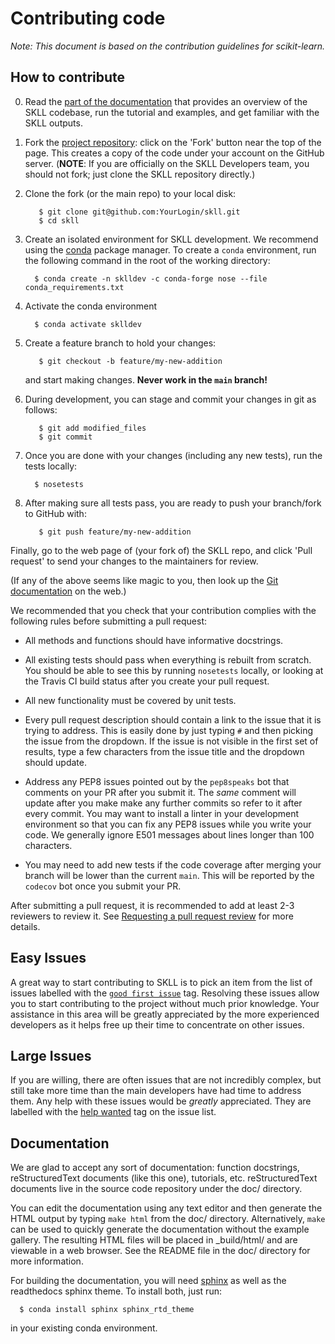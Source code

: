 
Contributing code
=================

*Note: This document is based on the contribution guidelines for scikit-learn.*

How to contribute
-----------------

0. Read the [part of the documentation](https://skll.readthedocs.io/en/latest/contributing.html) that provides an overview of the SKLL codebase, run the tutorial and examples, and get familiar with the SKLL outputs.

1. Fork the [project repository](http://github.com/EducationalTestingService/skll/): click on the 'Fork' button near the top of the page. This creates
   a copy of the code under your account on the GitHub server. (**NOTE**: If you are officially on the SKLL Developers team, you should not fork; just clone the SKLL repository directly.)

2. Clone the fork (or the main repo) to your local disk:

          $ git clone git@github.com:YourLogin/skll.git
          $ cd skll

3. Create an isolated environment for SKLL development. We recommend using the [conda](https://conda.io/en/latest/) package manager. To create a `conda` environment, run the following command in the root of the working directory:

         $ conda create -n sklldev -c conda-forge nose --file conda_requirements.txt

4. Activate the conda environment

         $ conda activate sklldev

5. Create a feature branch to hold your changes:

          $ git checkout -b feature/my-new-addition

   and start making changes. **Never work in the ``main`` branch!**

6. During development, you can stage and commit your changes in git as follows: 

          $ git add modified_files
          $ git commit

7. Once you are done with your changes (including any new tests), run the tests 
   locally:

         $ nosetests

8. After making sure all tests pass, you are ready to push your branch/fork to GitHub with:

          $ git push feature/my-new-addition

Finally, go to the web page of (your fork of) the SKLL repo,
and click 'Pull request' to send your changes to the maintainers for
review.

(If any of the above seems like magic to you, then look up the
[Git documentation](http://git-scm.com/documentation) on the web.)

We recommended that you check that your contribution complies with the
following rules before submitting a pull request:

-  All methods and functions should have informative docstrings.

-  All existing tests should pass when everything is rebuilt from scratch. You
   should be able to see this by running ``nosetests`` locally, or looking at the Travis CI build status after you create your pull request.

-  All new functionality must be covered by unit tests.

-  Every pull request description should contain a link to the issue that it is
   trying to address. This is easily done by just typing `#` and then picking the issue from the dropdown. If the issue is not visible in the first set of results, type a few characters from the issue title and the dropdown should update.

-  Address any PEP8 issues pointed out by the `pep8speaks` bot that comments on
   your PR after you submit it. The *same* comment will update after you make make any further commits so refer to it after every commit. You may want to install a linter in your development environment so that you can fix any PEP8 issues while you write your code. We generally ignore E501 messages about lines longer than 100 characters. 

- You may need to add new tests if the code coverage after merging your branch 
  will be lower than the current `main`. This will be reported by the `codecov` bot once you submit your PR.

After submitting a pull request, it is recommended to add at least 2-3 reviewers to 
review it. See [Requesting a pull request review](https://help.github.com/en/articles/requesting-a-pull-request-review) for more details. 


Easy Issues
-----------

A great way to start contributing to SKLL is to pick an item
from the list of issues labelled with the [`good first issue`](https://github.com/EducationalTestingService/skll/labels/good%20first%20issue)
tag. Resolving these issues allow you to start contributing to the project
without much prior knowledge. Your assistance in this area will be greatly
appreciated by the more experienced developers as it helps free up their time
to concentrate on other issues.

Large Issues
------------

If you are willing, there are often issues that are not incredibly
complex, but still take more time than the main developers have had
time to address them.  Any help with these issues would be *greatly*
appreciated.  They are labelled with the [help wanted](https://github.com/EducationalTestingService/skll/labels/help%20wanted)
tag on the issue list.


Documentation
-------------

We are glad to accept any sort of documentation: function docstrings,
reStructuredText documents (like this one), tutorials, etc.
reStructuredText documents live in the source code repository under the
doc/ directory.

You can edit the documentation using any text editor and then generate
the HTML output by typing ``make html`` from the doc/ directory.
Alternatively, ``make`` can be used to quickly generate the
documentation without the example gallery. The resulting HTML files will
be placed in _build/html/ and are viewable in a web browser. See the
README file in the doc/ directory for more information.

For building the documentation, you will need [sphinx](http://sphinx.pocoo.org/) as well as the readthedocs sphinx theme. To install both, just run:

      $ conda install sphinx sphinx_rtd_theme

in your existing conda environment.


